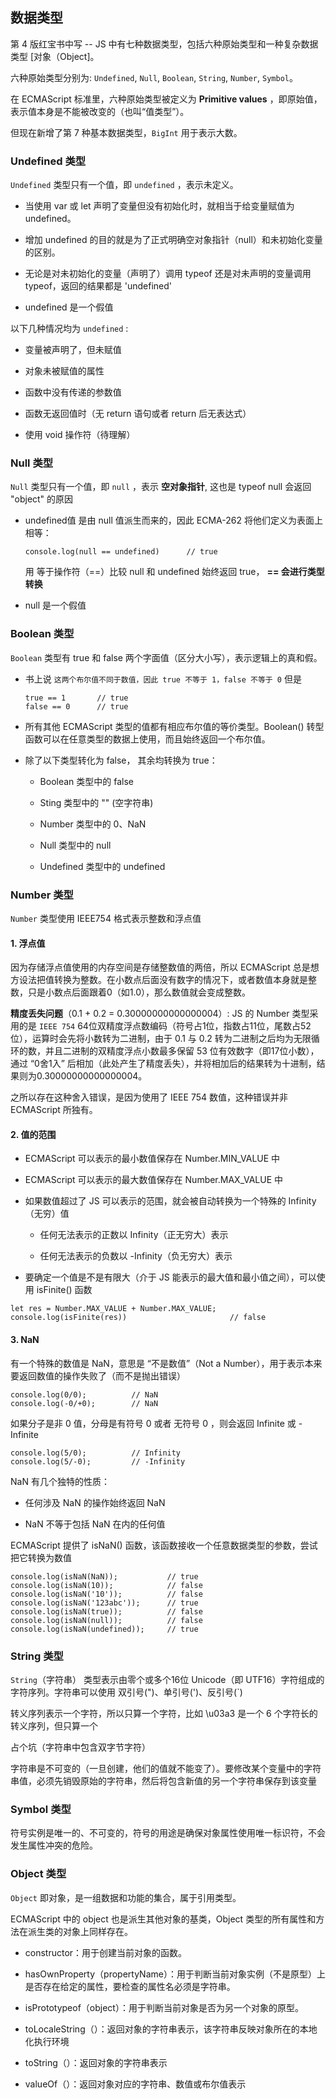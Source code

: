 ## 数据类型

第 4 版红宝书中写 -- JS 中有七种数据类型，包括六种原始类型和一种复杂数据类型 [对象（Object]。

六种原始类型分别为: ```Undefined```, ```Null```, ```Boolean```, ```String```, ```Number```, ```Symbol```。

在 ECMAScript 标准里，六种原始类型被定义为 **Primitive values** ，即原始值，表示值本身是不能被改变的（也叫“值类型”）。

但现在新增了第 7 种基本数据类型，```BigInt``` 用于表示大数。

### Undefined 类型

```Undefined``` 类型只有一个值，即 ```undefined``` ，表示未定义。

- 当使用 var 或 let 声明了变量但没有初始化时，就相当于给变量赋值为 undefined。

- 增加 undefined 的目的就是为了正式明确空对象指针（null）和未初始化变量的区别。

- 无论是对未初始化的变量（声明了）调用 typeof 还是对未声明的变量调用 typeof，返回的结果都是 'undefined'

- undefined 是一个假值

以下几种情况均为 ```undefined``` :

- 变量被声明了，但未赋值

- 对象未被赋值的属性

- 函数中没有传递的参数值

- 函数无返回值时（无 return 语句或者 return 后无表达式）

- 使用 void 操作符（待理解）


### Null 类型

```Null``` 类型只有一个值，即 ```null``` ，表示 **空对象指针**, 这也是 typeof null 会返回 "object" 的原因

- undefined值 是由 null 值派生而来的，因此 ECMA-262 将他们定义为表面上相等：
  ```
  console.log(null == undefined)      // true
  ```
  用 等于操作符（==）比较 null 和 undefined 始终返回 true， **== 会进行类型转换**

- null 是一个假值


### Boolean 类型

```Boolean``` 类型有 true 和 false 两个字面值（区分大小写），表示逻辑上的真和假。

- 书上说 ```这两个布尔值不同于数值，因此 true 不等于 1，false 不等于 0```
  但是 
  
  ```
  true == 1       // true
  false == 0      // true
  ```
- 所有其他 ECMAScript 类型的值都有相应布尔值的等价类型。Boolean() 转型函数可以在任意类型的数据上使用，而且始终返回一个布尔值。
  
- 除了以下类型转化为 false， 其余均转换为 true：

  - Boolean 类型中的 false   
  
  - Sting 类型中的 "" (空字符串)

  - Number 类型中的 0、NaN
  
  - Null 类型中的 null
  
  - Undefined 类型中的 undefined
  
### Number 类型

```Number``` 类型使用 IEEE754 格式表示整数和浮点值

#### 1. 浮点值

因为存储浮点值使用的内存空间是存储整数值的两倍，所以 ECMAScript 总是想方设法把值转换为整数。在小数点后面没有数字的情况下，或者数值本身就是整数，只是小数点后面跟着0（如1.0），那么数值就会变成整数。

**精度丢失问题**（0.1 + 0.2 = 0.30000000000000004）: JS 的 Number 类型采用的是 ```IEEE 754``` 64位双精度浮点数编码（符号占1位，指数占11位，尾数占52位），运算时会先将小数转为二进制，由于 0.1 与 0.2 转为二进制之后均为无限循环的数，并且二进制的双精度浮点小数最多保留 53 位有效数字（即17位小数），通过 “0舍1入” 后相加（此处产生了精度丢失），并将相加后的结果转为十进制，结果则为0.30000000000000004。

之所以存在这种舍入错误，是因为使用了 IEEE 754 数值，这种错误并非 ECMAScript 所独有。

#### 2. 值的范围

- ECMAScript 可以表示的最小数值保存在 Number.MIN_VALUE 中

- ECMAScript 可以表示的最大数值保存在 Number.MAX_VALUE 中

- 如果数值超过了 JS 可以表示的范围，就会被自动转换为一个特殊的 Infinity（无穷）值
  
  - 任何无法表示的正数以 Infinity（正无穷大）表示

  - 任何无法表示的负数以 -Infinity（负无穷大）表示

- 要确定一个值是不是有限大（介于 JS 能表示的最大值和最小值之间），可以使用 isFinite() 函数

```
let res = Number.MAX_VALUE + Number.MAX_VALUE;
console.log(isFinite(res))                       // false
```

#### 3. NaN

有一个特殊的数值是 NaN，意思是 “不是数值”（Not a Number），用于表示本来要返回数值的操作失败了（而不是抛出错误）

```
console.log(0/0);          // NaN
console.log(-0/+0);        // NaN
```
如果分子是非 0 值，分母是有符号 0 或者 无符号 0 ，则会返回 Infinite 或 -Infinite

```
console.log(5/0);          // Infinity
console.log(5/-0);         // -Infinity
```

NaN 有几个独特的性质：

- 任何涉及 NaN 的操作始终返回 NaN

- NaN 不等于包括 NaN 在内的任何值

ECMAScript 提供了 isNaN() 函数，该函数接收一个任意数据类型的参数，尝试把它转换为数值

```
console.log(isNaN(NaN));           // true
console.log(isNaN(10));            // false
console.log(isNaN('10'));          // false
console.log(isNaN('123abc'));      // true
console.log(isNaN(true));          // false
console.log(isNaN(null));          // false
console.log(isNaN(undefined));     // true
```

### String 类型

```String```（字符串） 类型表示由零个或多个16位 Unicode（即 UTF16）字符组成的字符序列。字符串可以使用 双引号(")、单引号(')、反引号(\`)

转义序列表示一个字符，所以只算一个字符，比如 \u03a3 是一个 6 个字符长的转义序列，但只算一个

占个坑（字符串中包含双字节字符）

字符串是不可变的（一旦创建，他们的值就不能变了）。要修改某个变量中的字符串值，必须先销毁原始的字符串，然后将包含新值的另一个字符串保存到该变量


### Symbol 类型

符号实例是唯一的、不可变的，符号的用途是确保对象属性使用唯一标识符，不会发生属性冲突的危险。

### Object 类型

```Object``` 即对象，是一组数据和功能的集合，属于引用类型。

ECMAScript 中的 object 也是派生其他对象的基类，Object 类型的所有属性和方法在派生类的对象上同样存在。

- constructor：用于创建当前对象的函数。

- hasOwnProperty（propertyName）：用于判断当前对象实例（不是原型）上是否存在给定的属性，要检查的属性名必须是字符串。

- isPrototypeof（object）：用于判断当前对象是否为另一个对象的原型。

- toLocaleString（）：返回对象的字符串表示，该字符串反映对象所在的本地化执行环境

- toString（）：返回对象的字符串表示

- valueOf（）：返回对象对应的字符串、数值或布尔值表示



